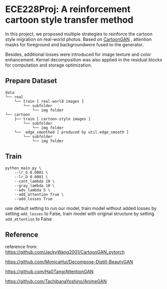 # ECE228Proj: A reinforcement cartoon style transfer method
In this project, we proposed multiple strategies to reinforce the cartoon style migration on real-world photos. Based on [CartoonGAN](https://openaccess.thecvf.com/content_cvpr_2018/papers/Chen_CartoonGAN_Generative_Adversarial_CVPR_2018_paper.pdf) , attention masks for foreground and backgroundwere fused to the generator. 

Besides, additional losses were introduced for image texture and color enhancement. Kernel decomposition was also applied in the residual blocks for computation and storage optimization.

## Prepare Dataset

```
data
└── real
    └── train [ real-world images ]
        └── subfolder
            └── img folder
└── cartoon
    ├── train [ cartoon-style images ]
        └── subfolder
            └── img folder
    └──  edge_smoothed [ produced by util.edge_smooth ]
        └── subfolder
            └── img folder
```

## Train
```
python main.py \
    --lr_G 0.0001 \
    --lr_D 0.0001 \
    --cont_lambda 10 \
    --gray_lambda 10 \
    --adv_lambda 5 \
    --add_attention True \
    --add_losses True
```
use default setting to run our model, train model without added losses by setting ```add_losses``` to False, train model with original structure by setting ```add_attention``` to False

## Reference
reference from:\
https://github.com/JackyWang2001/CartoonGAN_pytorch

https://github.com/MonicaHui/Decompose-Distill-BeautyGAN

https://github.com/Ha0Tang/AttentionGAN

https://github.com/TachibanaYoshino/AnimeGAN

